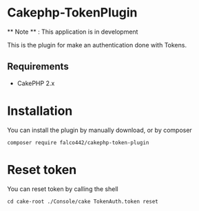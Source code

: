 # Cakephp-TokenPlugin

** Note ** : This application is in development

This is the plugin for make an authentication done with Tokens.

## Requirements

* CakePHP 2.x

# Installation

You can install the plugin by manually download, or by composer

```
composer require falco442/cakephp-token-plugin
```


# Reset token

You can reset token by calling the shell

```
cd cake-root ./Console/cake TokenAuth.token reset
```